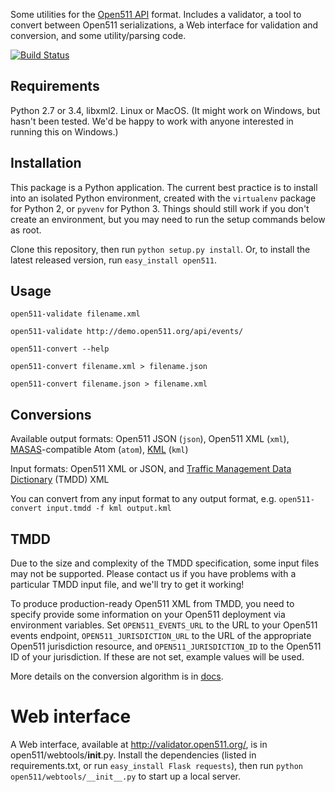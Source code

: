 Some utilities for the [Open511 API](http://www.open511.org/) format. Includes a validator, a tool to convert between Open511 serializations, a Web interface for validation and conversion, and some utility/parsing code.

[![Build Status](https://travis-ci.org/opennorth/open511.png)](https://travis-ci.org/opennorth/open511)

## Requirements

Python 2.7 or 3.4, libxml2. Linux or MacOS. (It might work on Windows, but hasn't been tested. We'd be happy to work with anyone interested in running this on Windows.)

## Installation

This package is a Python application. The current best practice is to install into an isolated Python environment, created with the `virtualenv` package for Python 2, or `pyvenv` for Python 3. Things should still work if you don't create an environment, but you may need to run the setup commands below as root.

Clone this repository, then run `python setup.py install`. Or, to install the latest released version, run `easy_install open511`.

## Usage

    open511-validate filename.xml
    
    open511-validate http://demo.open511.org/api/events/

    open511-convert --help

    open511-convert filename.xml > filename.json

    open511-convert filename.json > filename.xml

## Conversions

Available output formats: Open511 JSON (`json`), Open511 XML (`xml`), [MASAS](https://www.masas-x.ca/en/)-compatible Atom (`atom`), [KML](https://developers.google.com/kml/) (`kml`)

Input formats: Open511 XML or JSON, and [Traffic Management Data Dictionary](http://www.ite.org/standards/tmdd/) (TMDD) XML

You can convert from any input format to any output format, e.g. `open511-convert input.tmdd -f kml output.kml`

## TMDD

Due to the size and complexity of the TMDD specification, some input files may not be supported. Please contact us if you have problems with a particular TMDD input file, and we'll try to get it working!

To produce production-ready Open511 XML from TMDD, you need to specify provide some information on your Open511 deployment via environment variables. Set `OPEN511_EVENTS_URL` to the URL to your Open511 events endpoint, `OPEN511_JURISDICTION_URL` to the URL of the appropriate Open511 jurisdiction resource, and `OPEN511_JURISDICTION_ID` to the Open511 ID of your jurisdiction. If these are not set, example values will be used.

More details on the conversion algorithm is in [docs](docs).

# Web interface

A Web interface, available at http://validator.open511.org/, is in open511/webtools/__init__.py. Install the dependencies (listed in requirements.txt, or run `easy_install Flask requests`), then run `python open511/webtools/__init__.py` to start up a local server.
